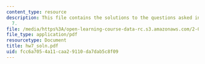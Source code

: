 ```yaml
---
content_type: resource
description: This file contains the solutions to the questions asked in the homework
  7.
file: /media/https%3A/open-learning-course-data-rc.s3.amazonaws.com/2-011-introduction-to-ocean-science-and-engineering-spring-2006/fcc6a7054a11caa29110da7dab5c8f09_hw7_soln.pdf
file_type: application/pdf
resourcetype: Document
title: hw7_soln.pdf
uid: fcc6a705-4a11-caa2-9110-da7dab5c8f09
---
```

